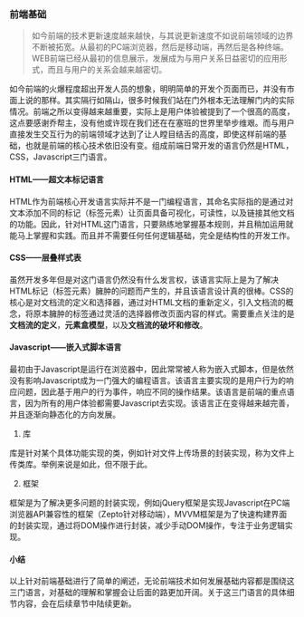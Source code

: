 ### 前端基础

> 如今前端的技术更新速度越来越快，与其说更新速度不如说前端领域的边界不断被拓宽。从最初的PC端浏览器，然后是移动端，再然后是各种终端。WEB前端已经从最初的信息展示，发展成为与用户关系日益密切的应用形式，而且与用户的关系会越来越密切。

如今前端的火爆程度超出开发人员的想象，明明简单的开发个页面而已，并没有市面上说的那样。其实隔行如隔山，很多时候我们站在门外根本无法理解门内的实际情况。前端之所以变得越来越重要，实际上是用户体验被提到了一个很高的高度，这点要感谢乔帮主，没有他或许现在我们还在在塞班的世界里举步维艰。而与用户直接发生交互行为的前端领域才达到了让人瞠目结舌的高度，即使这样前端的基础，也就是前端的核心技术依旧没有变。组成前端日常开发的语言仍然是HTML，CSS，Javascript三门语言。

#### HTML——超文本标记语言

HTML作为前端核心开发语言实际并不是一门编程语言，其命名实际指的是通过对文本添加不同的标记（标签元素）让页面具备可视化，可读性，以及链接其他文档的功能。因此，针对HTML这门语言，只要熟练地掌握基本规则，并且稍加运用就能马上掌握和实践。而且并不需要任何任何逻辑基础，完全是结构性的开发工作。

#### CSS——层叠样式表

虽然开发多年但是对这门语言仍然没有什么发言权，该语言实际上是为了解决HTML标记（标签元素）臃肿的问题而产生的，并且该语言设计真的很棒。CSS的核心是对文档流的定义和选择器，通过对HTML文档的重新定义，引入文档流的概念，将原本臃肿的标签通过灵活的选择器修改页面内容的样式。需要重点关注的是**文档流的定义**，**元素盒模型**，以及**文档流的破坏和修改**。

#### Javascript——嵌入式脚本语言

最初由于Javascript是运行在浏览器中，因此常常被人称为嵌入式脚本，但是依然没有影响Javascript成为一门强大的编程语言。该语言主要实现的是用户行为的响应问题，因此基于用户的行为事件，响应不同的操作结果。该语言是前端的重点语言，因为所有的用户体验都需要Javascript去实现。该语言正在变得越来越完善，并且逐渐向静态化的方向发展。

  1. 库

  库是针对某个具体功能实现的类，例如针对文件上传场景的封装实现，称为文件上传类库。举例来说是如此，但不限于此。

  2. 框架

  框架是为了解决更多问题的封装实现，例如jQuery框架是实现Javascript在PC端浏览器API兼容性的框架（Zepto针对移动端），MVVM框架是为了快速构建界面的封装实现，通过将DOM操作进行封装，减少手动DOM操作，专注于业务逻辑实现。

#### 小结

以上针对前端基础进行了简单的阐述，无论前端技术如何发展基础内容都是围绕这三门语言，对基础的理解和掌握会让后面的路更加开阔。关于这三门语言的具体细节内容，会在后续章节中陆续更新。